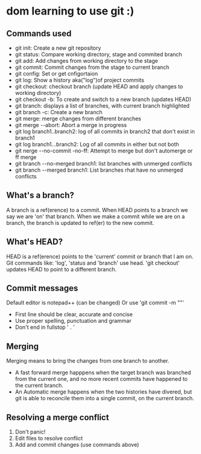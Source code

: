 # dom learning to use git :)

## Commands used 

- git init: Create a new git repository
- git status: Compare working directory, stage and commited branch
- git add: Add changes from working directory to the stage
- git commit: Commit changes from the stage to current branch 
- git config: Set or get cnfigortaion
- git log: Show a history aka("log")of project commits
- git checkout: checkout branch (update HEAD and apply changes to working directory)
- git checkout -b: To create and switch to a new branch (updates HEAD)
- git branch: displays a list  of branches, with current branch highlighted
- git branch -c: Create a new branch 
- git merge: merge changes from different branches
- git merge --abort: Abort a merge in progress
- git log branch1..branch2: log of all commits in branch2 that don't exist in branch1
- git log branch1...branch2: Log of all commits in either but not both
- git nerge --no-commit -no-ff: Attempt to merge but don't automerge or ff merge
- git branch --no-merged branch1: list branches with unmerged conflicts
- git branch --merged branch1: List branches rhat have no unmerged conflicts



## What's a branch?

A branch is a ref(erence) to a commit. When HEAD points to a branch we say we are 'on' that branch. When we make
a commit while we are on a branch, the branch is updated to ref(er) to the new commit.

## What's HEAD?

HEAD is a ref(erence) points to the 'current' commit or branch that I am on. Git commands like: 'log', 'status and
 'branch' use head. 'git checkout' updates HEAD to point to a different branch.
 
## Commit messages 
 
Default editor is notepad++ (can be changed)
Or use 'git commit -m "<message>"'
- First line should be clear, accurate and concise
- Use proper spelling, punctuation and grammar
- Don't end in fullstop ' . '

## Merging

Merging means to bring the changes from one branch to another.
- A fast forward merge happpens when the target branch was branched from the current one, and no more recent commits have happened to the current branch.
- An Automatic merge happens when the two histories have divered, but git is able to reconcile them into a single commit, on the current branch.

## Resolving a merge conflict 

1. Don't panic!
2. Edit files to resolve conflict
3. Add and commit changes (use commands above)



